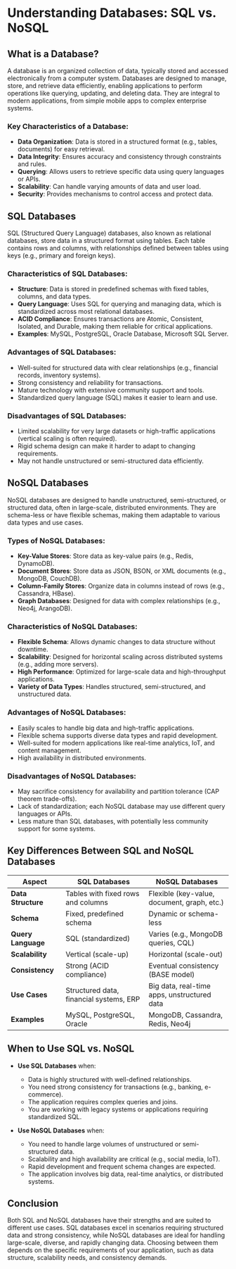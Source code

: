 # Understanding Databases: SQL vs. NoSQL

## What is a Database?

A database is an organized collection of data, typically stored and accessed electronically from a computer system. Databases are designed to manage, store, and retrieve data efficiently, enabling applications to perform operations like querying, updating, and deleting data. They are integral to modern applications, from simple mobile apps to complex enterprise systems.

### Key Characteristics of a Database:
- **Data Organization**: Data is stored in a structured format (e.g., tables, documents) for easy retrieval.
- **Data Integrity**: Ensures accuracy and consistency through constraints and rules.
- **Querying**: Allows users to retrieve specific data using query languages or APIs.
- **Scalability**: Can handle varying amounts of data and user load.
- **Security**: Provides mechanisms to control access and protect data.

## SQL Databases

SQL (Structured Query Language) databases, also known as relational databases, store data in a structured format using tables. Each table contains rows and columns, with relationships defined between tables using keys (e.g., primary and foreign keys).

### Characteristics of SQL Databases:
- **Structure**: Data is stored in predefined schemas with fixed tables, columns, and data types.
- **Query Language**: Uses SQL for querying and managing data, which is standardized across most relational databases.
- **ACID Compliance**: Ensures transactions are Atomic, Consistent, Isolated, and Durable, making them reliable for critical applications.
- **Examples**: MySQL, PostgreSQL, Oracle Database, Microsoft SQL Server.

### Advantages of SQL Databases:
- Well-suited for structured data with clear relationships (e.g., financial records, inventory systems).
- Strong consistency and reliability for transactions.
- Mature technology with extensive community support and tools.
- Standardized query language (SQL) makes it easier to learn and use.

### Disadvantages of SQL Databases:
- Limited scalability for very large datasets or high-traffic applications (vertical scaling is often required).
- Rigid schema design can make it harder to adapt to changing requirements.
- May not handle unstructured or semi-structured data efficiently.

## NoSQL Databases

NoSQL databases are designed to handle unstructured, semi-structured, or structured data, often in large-scale, distributed environments. They are schema-less or have flexible schemas, making them adaptable to various data types and use cases.

### Types of NoSQL Databases:
- **Key-Value Stores**: Store data as key-value pairs (e.g., Redis, DynamoDB).
- **Document Stores**: Store data as JSON, BSON, or XML documents (e.g., MongoDB, CouchDB).
- **Column-Family Stores**: Organize data in columns instead of rows (e.g., Cassandra, HBase).
- **Graph Databases**: Designed for data with complex relationships (e.g., Neo4j, ArangoDB).

### Characteristics of NoSQL Databases:
- **Flexible Schema**: Allows dynamic changes to data structure without downtime.
- **Scalability**: Designed for horizontal scaling across distributed systems (e.g., adding more servers).
- **High Performance**: Optimized for large-scale data and high-throughput applications.
- **Variety of Data Types**: Handles structured, semi-structured, and unstructured data.

### Advantages of NoSQL Databases:
- Easily scales to handle big data and high-traffic applications.
- Flexible schema supports diverse data types and rapid development.
- Well-suited for modern applications like real-time analytics, IoT, and content management.
- High availability in distributed environments.

### Disadvantages of NoSQL Databases:
- May sacrifice consistency for availability and partition tolerance (CAP theorem trade-offs).
- Lack of standardization; each NoSQL database may use different query languages or APIs.
- Less mature than SQL databases, with potentially less community support for some systems.

## Key Differences Between SQL and NoSQL Databases

| **Aspect**                | **SQL Databases**                              | **NoSQL Databases**                           |
|---------------------------|-----------------------------------------------|----------------------------------------------|
| **Data Structure**        | Tables with fixed rows and columns            | Flexible (key-value, document, graph, etc.)  |
| **Schema**                | Fixed, predefined schema                     | Dynamic or schema-less                      |
| **Query Language**        | SQL (standardized)                           | Varies (e.g., MongoDB queries, CQL)         |
| **Scalability**           | Vertical (scale-up)                          | Horizontal (scale-out)                      |
| **Consistency**           | Strong (ACID compliance)                     | Eventual consistency (BASE model)           |
| **Use Cases**             | Structured data, financial systems, ERP      | Big data, real-time apps, unstructured data |
| **Examples**              | MySQL, PostgreSQL, Oracle                    | MongoDB, Cassandra, Redis, Neo4j            |

## When to Use SQL vs. NoSQL
- **Use SQL Databases** when:
  - Data is highly structured with well-defined relationships.
  - You need strong consistency for transactions (e.g., banking, e-commerce).
  - The application requires complex queries and joins.
  - You are working with legacy systems or applications requiring standardized SQL.

- **Use NoSQL Databases** when:
  - You need to handle large volumes of unstructured or semi-structured data.
  - Scalability and high availability are critical (e.g., social media, IoT).
  - Rapid development and frequent schema changes are expected.
  - The application involves big data, real-time analytics, or distributed systems.

## Conclusion

Both SQL and NoSQL databases have their strengths and are suited to different use cases. SQL databases excel in scenarios requiring structured data and strong consistency, while NoSQL databases are ideal for handling large-scale, diverse, and rapidly changing data. Choosing between them depends on the specific requirements of your application, such as data structure, scalability needs, and consistency demands.